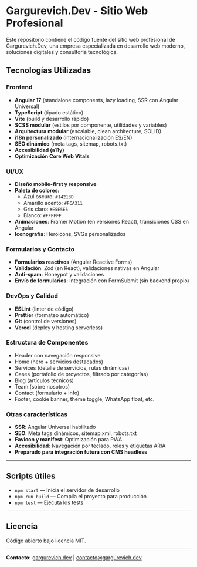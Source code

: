 # Gargurevich.Dev - Sitio Web Profesional

Este repositorio contiene el código fuente del sitio web profesional de Gargurevich.Dev, una empresa especializada en desarrollo web moderno, soluciones digitales y consultoría tecnológica.

## Tecnologías Utilizadas

### Frontend
- **Angular 17** (standalone components, lazy loading, SSR con Angular Universal)
- **TypeScript** (tipado estático)
- **Vite** (build y desarrollo rápido)
- **SCSS modular** (estilos por componente, utilidades y variables)
- **Arquitectura modular** (escalable, clean architecture, SOLID)
- **i18n personalizado** (internacionalización ES/EN)
- **SEO dinámico** (meta tags, sitemap, robots.txt)
- **Accesibilidad (a11y)**
- **Optimización Core Web Vitals**

### UI/UX
- **Diseño mobile-first y responsive**
- **Paleta de colores:**
  - Azul oscuro: `#14213D`
  - Amarillo acento: `#FCA311`
  - Gris claro: `#E5E5E5`
  - Blanco: `#FFFFFF`
- **Animaciones**: Framer Motion (en versiones React), transiciones CSS en Angular
- **Iconografía**: Heroicons, SVGs personalizados

### Formularios y Contacto
- **Formularios reactivos** (Angular Reactive Forms)
- **Validación**: Zod (en React), validaciones nativas en Angular
- **Anti-spam**: Honeypot y validaciones
- **Envío de formularios**: Integración con FormSubmit (sin backend propio)

### DevOps y Calidad
- **ESLint** (linter de código)
- **Prettier** (formateo automático)
- **Git** (control de versiones)
- **Vercel** (deploy y hosting serverless)

### Estructura de Componentes
- Header con navegación responsive
- Home (hero + servicios destacados)
- Services (detalle de servicios, rutas dinámicas)
- Cases (portafolio de proyectos, filtrado por categorías)
- Blog (artículos técnicos)
- Team (sobre nosotros)
- Contact (formulario + info)
- Footer, cookie banner, theme toggle, WhatsApp float, etc.

### Otras características
- **SSR**: Angular Universal habilitado
- **SEO**: Meta tags dinámicos, sitemap.xml, robots.txt
- **Favicon y manifest**: Optimización para PWA
- **Accesibilidad**: Navegación por teclado, roles y etiquetas ARIA
- **Preparado para integración futura con CMS headless**

---

## Scripts útiles

- `npm start` — Inicia el servidor de desarrollo
- `npm run build` — Compila el proyecto para producción
- `npm test` — Ejecuta los tests

---

## Licencia

Código abierto bajo licencia MIT.

---

**Contacto:** [gargurevich.dev](https://gargurevich.dev) | contacto@gargurevich.dev
